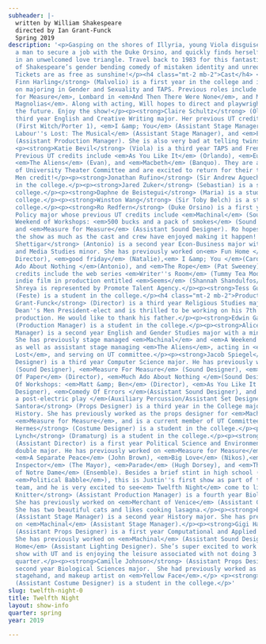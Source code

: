 ```yaml
---
subheader: |-
  written by William Shakespeare
  directed by Ian Grant-Funck
  Spring 2019
description: '<p>Gasping on the shores of Illyria, young Viola disguises herself as
  a man to secure a job with the Duke Orsino, and quickly finds herself entangled
  in an unwelcomed love triangle. Travel back to 1983 for this fantastical performance
  of Shakespeare’s gender bending comedy of mistaken identity and unrequited love.
  Tickets are as free as sunshine!</p><h4 class="mt-2 mb-2">Cast</h4> <p><strong>Willem
  Finn Harling</strong> (Malvolio) is a first year in the college and is planning
  on majoring in Gender and Sexuality and TAPS. Previous roles include Lucio in <em>Measure
  for Measure</em>, Lombard in <em>And Then There Were None</em>, and M’Lynn in <em>Steel
  Magnolias</em>. Along with acting, Will hopes to direct and playwright for UT in
  the future. Enjoy the show!</p><p><strong>Claire Schultz</strong> (Olivia) is a
  third year English and Creative Writing major. Her previous UT credits include <em>Macbeth</em>
  (First Witch/Porter 1), <em>I &amp; You</em> (Assistant Stage Manager), <em>Love''s
  Labour''s Lost: The Musical</em> (Assistant Stage Manager), and <em>Eurydice</em>
  (Assistant Production Manager). She is also very bad at telling twins apart.</p>
  <p><strong>Katie Bevil</strong> (Viola) is a third year TAPS and French double major.
  Previous UT credits include <em>As You Like It</em> (Orlando), <em>Eurydice </em>(Orpheus),
  <em>The Aliens</em> (Evan), and <em>Macbeth</em> (Banquo). They are also a member
  of University Theater Committee and are excited to return for their third Dean’s
  Men credit!</p><p><strong>Jonathan Rufino</strong> (Sir Andrew Aguecheek) is a student
  in the college.</p><p><strong>Jared Zuker</strong> (Sebastian) is a student in the
  college.</p><p><strong>Daphne de Beistegui</strong> (Maria) is a student in the
  college.</p><p><strong>Winston Wang</strong> (Sir Toby Belch) is a student in the
  college.</p><p><strong>Ro Redfern</strong> (Duke Orsino) is a first year Public
  Policy major whose previous UT credits include <em>Machinal</em> (Sound Designer),
  Weekend of Workshops: <em>500 bucks and a pack of smokes</em> (Sound Designer),
  and <em>Measure for Measure</em> (Assistant Sound Designer). Ro hopes you enjoy
  the show as much as the cast and crew have enjoyed making it happen! Happy spring!</p><p><strong>Shreya
  Shettigar</strong> (Antonio) is a second year Econ-Business major with a Cinema
  and Media Studies minor. She has previously worked on<em> Fun Home </em>(Assistant
  Director), <em>good friday</em> (Natalie),<em> I &amp; You </em>(Caroline), <em>Much
  Ado About Nothing </em>(Antonio), and <em>The Rope</em> (Pat Sweeney). Her onscreen
  credits include the web series <em>Writer''s Room</em> (Tummy Tea Model) and an
  indie film in production entitled <em>Seems</em> (Shannah Shandulfos/Genevieve/Interviewer).
  Shreya is represented by Promote Talent Agency.</p><p><strong>Tess Gundlah</strong>
  (Feste) is a student in the college.</p><h4 class="mt-2 mb-2">Production Staff</h4><p><strong>Ian
  Grant-Funck</strong> (Director) is a third year Religious Studies major. He is the
  Dean''s Men President-elect and is thrilled to be working on his 7th Dean''s Men
  production. He would like to thank his father.</p><p><strong>Edwin Gavis</strong>
  (Production Manager) is a student in the college.</p><p><strong>Alice May</strong> (Stage
  Manager) is a second year English and Gender Studies major with a minor in Education.
  She has previously stage managed <em>Machinal</em> and <em>A Weekend Of Workshop</em>,
  as well as assistant stage managing <em>The Aliens</em>, acting in <em>Love''s Labour''s
  Lost</em>, and serving on UT committee.</p><p><strong>Jacob Spiegel</strong> (Set/Sound
  Designer) is a third year Computer Science major. He has previously worked on <em>Grenadine</em>
  (Sound Designer), <em>Measure For Measure</em> (Sound Designer), <em>Animals Out
  Of Paper</em> (Director), <em>Much Ado About Nothing </em>(Sound Designer), A Weekend
  Of Workshops: <em>Matt &amp; Ben</em> (Director), <em>As You Like It </em>(Sound
  Designer), <em>Comedy Of Errors </em>(Assistant Sound Designer), and <em>Mr. Burns,
  a post-electric play </em>(Auxiliary Percussion/Assistant Set Designer).</p><p><strong>Marly
  Santora</strong> (Props Designer) is a third year in the College majoring in Art
  History. She has previously worked as the props designer for <em>Machinal</em> and
  <em>Measure for Measure</em>, and is a current member of UT Committee.</p> <p><strong>Lillian
  Hermes</strong> (Costume Designer) is a student in the college.</p><p><strong>Emily
  Lynch</strong> (Dramaturg) is a student in the college.</p><p><strong>Justin Saint-Loubert-Bie</strong>
  (Assistant Director) is a first year Political Science and Environmental Studies
  double major. He has previously worked on <em>Measure for Measure</em> (Claudio),
  <em>A Separate Peace</em> (John Brown), <em>Big Love</em> (Nikos),<em> The Government
  Inspector</em> (The Mayor), <em>Parade</em> (Hugh Dorsey), and <em>The Hunchback
  of Notre Dame</em> (Ensemble). Besides a brief stint in high school (where he directed
  <em>Political Babble</em>), this is Justin''s first show as part of the direction
  team, and he is very excited to see<em> Twelfth Night</em> come to life!</p><p><strong>Alexandra
  Knitter</strong> (Assistant Production Manager) is a fourth year Biology major.
  She has previously worked on <em>Merchant of Venice</em> (Assistant Costume Designer).
  She has two beautiful cats and likes cooking lasagna.</p><p><strong>Eden Irwin</strong>
  (Assistant Stage Manager) is a second year History major. She has previously worked
  on <em>Machinal</em> (Assistant Stage Manager).</p><p><strong>Gigi Hancock</strong>
  (Assistant Props Designer) is a first year Computational and Applied Math major.
  She has previously worked on <em>Machinal</em> (Assistant Sound Designer) and <em>Fun
  Home</em> (Assistant Lighting Designer). She’s super excited to work on her 4th
  show with UT and is enjoying the leisure associated with not doing 3 shows in a
  quarter.</p><p><strong>Camille Johnson</strong> (Assistant Props Designer) is a
  second year Biological Sciences major.  She had previously worked as the props designer,
  stagehand, and makeup artist on <em>Yellow Face</em>.</p> <p><strong>Nina Lubeck</strong>
  (Assistant Costume Designer) is a student in the college.</p>'
slug: twelfth-night-0
title: Twelfth Night
layout: show-info
quarter: spring
year: 2019

---
```

